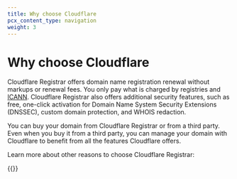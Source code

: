 ```yaml
---
title: Why choose Cloudflare
pcx_content_type: navigation
weight: 3
---
```


# Why choose Cloudflare

Cloudflare Registrar offers domain name registration renewal without markups or renewal fees. You only pay what is charged by registries and [ICANN](https://www.icann.org/). Cloudflare Registrar also offers additional security features, such as free, one-click activation for Domain Name System Security Extensions (DNSSEC), custom domain protection, and WHOIS redaction.

You can buy your domain from Cloudflare Registrar or from a third party. Even when you buy it from a third party, you can manage your domain with Cloudflare to benefit from all the features Cloudflare offers.

Learn more about other reasons to choose Cloudflare Registrar:

{{<directory-listing>}}